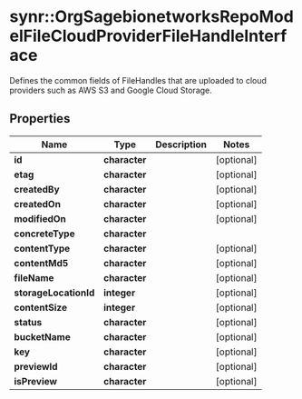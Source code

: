 # synr::OrgSagebionetworksRepoModelFileCloudProviderFileHandleInterface

Defines the common fields of FileHandles that are uploaded to cloud providers such as AWS S3 and Google Cloud Storage.

## Properties
Name | Type | Description | Notes
------------ | ------------- | ------------- | -------------
**id** | **character** |  | [optional] 
**etag** | **character** |  | [optional] 
**createdBy** | **character** |  | [optional] 
**createdOn** | **character** |  | [optional] 
**modifiedOn** | **character** |  | [optional] 
**concreteType** | **character** |  | 
**contentType** | **character** |  | [optional] 
**contentMd5** | **character** |  | [optional] 
**fileName** | **character** |  | [optional] 
**storageLocationId** | **integer** |  | [optional] 
**contentSize** | **integer** |  | [optional] 
**status** | **character** |  | [optional] 
**bucketName** | **character** |  | [optional] 
**key** | **character** |  | [optional] 
**previewId** | **character** |  | [optional] 
**isPreview** | **character** |  | [optional] 


